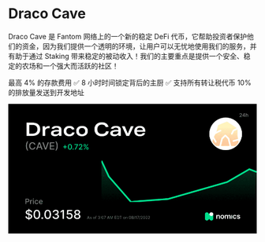 # Draco Cave

Draco Cave 是 Fantom 网络上的一个新的稳定 DeFi 代币，它帮助投资者保护他们的资金，因为我们提供一个透明的环境，让用户可以无忧地使用我们的服务，并有助于通过 Staking 带来稳定的被动收入！我们的主要重点是提供一个安全、稳定的农场和一个强大而活跃的社区！

 最高 4% 的存款费用
✅ 8 小时时间锁定背后的主厨
✅ 支持所有转让税代币
10% 的排放量发送到开发地址

![CAVE2-900x471](CAVE2-900x471.png)


